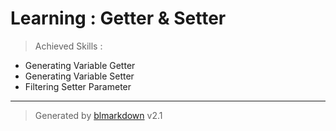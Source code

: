 # Learning : Getter & Setter
> Achieved Skills :

+ Generating Variable Getter
+ Generating Variable Setter
+ Filtering Setter Parameter

---
> Generated by [blmarkdown](https://github.com/bearaujus/blmarkdown) v2.1